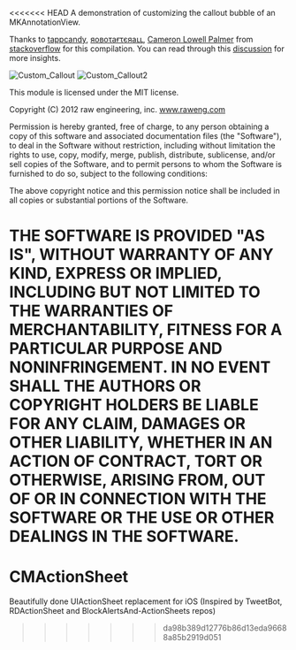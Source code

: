 <<<<<<< HEAD
A demonstration of customizing the callout bubble of an MKAnnotationView.

Thanks to [tappcandy](http://stackoverflow.com/users/450832/tappcandy), [яοвοτағτєяаււ](http://stackoverflow.com/users/355539/), [Cameron Lowell Palmer](http://stackoverflow.com/users/410867/cameron-lowell-palmer) from [stackoverflow](http://stackoverflow.com/) for this compilation.
You can read through this [discussion](http://stackoverflow.com/questions/1565828/how-to-customize-the-callout-bubble-for-mkannotationview) for more insights.

![Custom_Callout](https://dl.dropbox.com/u/58285095/Screen%20shot%202012-09-03%20at%2011.08.44%20PM.png)
![Custom_Callout2](https://dl.dropbox.com/u/58285095/Screen%20shot%202012-09-04%20at%207.01.39%20PM.png)

This module is licensed under the MIT license.

Copyright (C) 2012 raw engineering, inc. www.raweng.com

Permission is hereby granted, free of charge, to any person obtaining a copy
of this software and associated documentation files (the "Software"), to deal
in the Software without restriction, including without limitation the rights
to use, copy, modify, merge, publish, distribute, sublicense, and/or sell
copies of the Software, and to permit persons to whom the Software is
furnished to do so, subject to the following conditions:

The above copyright notice and this permission notice shall be included in
all copies or substantial portions of the Software.

THE SOFTWARE IS PROVIDED "AS IS", WITHOUT WARRANTY OF ANY KIND, EXPRESS OR
IMPLIED, INCLUDING BUT NOT LIMITED TO THE WARRANTIES OF MERCHANTABILITY,
FITNESS FOR A PARTICULAR PURPOSE AND NONINFRINGEMENT. IN NO EVENT SHALL THE
AUTHORS OR COPYRIGHT HOLDERS BE LIABLE FOR ANY CLAIM, DAMAGES OR OTHER
LIABILITY, WHETHER IN AN ACTION OF CONTRACT, TORT OR OTHERWISE, ARISING FROM,
OUT OF OR IN CONNECTION WITH THE SOFTWARE OR THE USE OR OTHER DEALINGS IN
THE SOFTWARE.
=======
CMActionSheet
=============

Beautifully done UIActionSheet replacement for iOS (Inspired by TweetBot, RDActionSheet and BlockAlertsAnd-ActionSheets repos)
>>>>>>> da98b389d12776b86d13eda96688a85b2919d051
